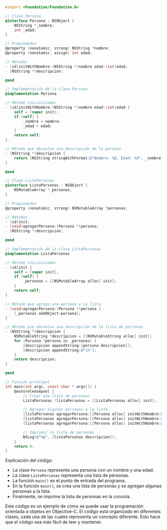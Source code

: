 ```objective-c
#import <Foundation/Foundation.h>

// Clase Persona
@interface Persona : NSObject {
    NSString *_nombre;
    int _edad;
}

// Propiedades
@property (nonatomic, strong) NSString *nombre;
@property (nonatomic, assign) int edad;

// Métodos
- (id)initWithNombre:(NSString *)nombre edad:(int)edad;
- (NSString *)descripcion;

@end

// Implementación de la clase Persona
@implementation Persona

// Método inicializador
- (id)initWithNombre:(NSString *)nombre edad:(int)edad {
    self = [super init];
    if (self) {
        _nombre = nombre;
        _edad = edad;
    }
    return self;
}

// Método que devuelve una descripción de la persona
- (NSString *)descripcion {
    return [NSString stringWithFormat:@"Nombre: %@, Edad: %d", _nombre, _edad];
}

@end

// Clase ListaPersonas
@interface ListaPersonas : NSObject {
    NSMutableArray *_personas;
}

// Propiedades
@property (nonatomic, strong) NSMutableArray *personas;

// Métodos
- (id)init;
- (void)agregarPersona:(Persona *)persona;
- (NSString *)descripcion;

@end

// Implementación de la clase ListaPersonas
@implementation ListaPersonas

// Método inicializador
- (id)init {
    self = [super init];
    if (self) {
        _personas = [[NSMutableArray alloc] init];
    }
    return self;
}

// Método que agrega una persona a la lista
- (void)agregarPersona:(Persona *)persona {
    [_personas addObject:persona];
}

// Método que devuelve una descripción de la lista de personas
- (NSString *)descripcion {
    NSMutableString *descripcion = [[NSMutableString alloc] init];
    for (Persona *persona in _personas) {
        [descripcion appendString:[persona descripcion]];
        [descripcion appendString:@"\n"];
    }
    return descripcion;
}

@end

// Función principal
int main(int argc, const char * argv[]) {
    @autoreleasepool {
        // Crear una lista de personas
        ListaPersonas *listaPersonas = [[ListaPersonas alloc] init];

        // Agregar algunas personas a la lista
        [listaPersonas agregarPersona:[[Persona alloc] initWithNombre:@"Juan" edad:20]];
        [listaPersonas agregarPersona:[[Persona alloc] initWithNombre:@"María" edad:25]];
        [listaPersonas agregarPersona:[[Persona alloc] initWithNombre:@"Pedro" edad:30]];

        // Imprimir la lista de personas
        NSLog(@"%@", [listaPersonas descripcion]);
    }
    return 0;
}
```

Explicación del código:

* La clase `Persona` representa una persona con un nombre y una edad.
* La clase `ListaPersonas` representa una lista de personas.
* La función `main()` es el punto de entrada del programa.
* En la función `main()`, se crea una lista de personas y se agregan algunas personas a la lista.
* Finalmente, se imprime la lista de personas en la consola.

Este código es un ejemplo de cómo se puede usar la programación orientada a objetos en Objective-C. El código está organizado en diferentes clases, cada una de las cuales representa un concepto diferente. Esto hace que el código sea más fácil de leer y mantener.
